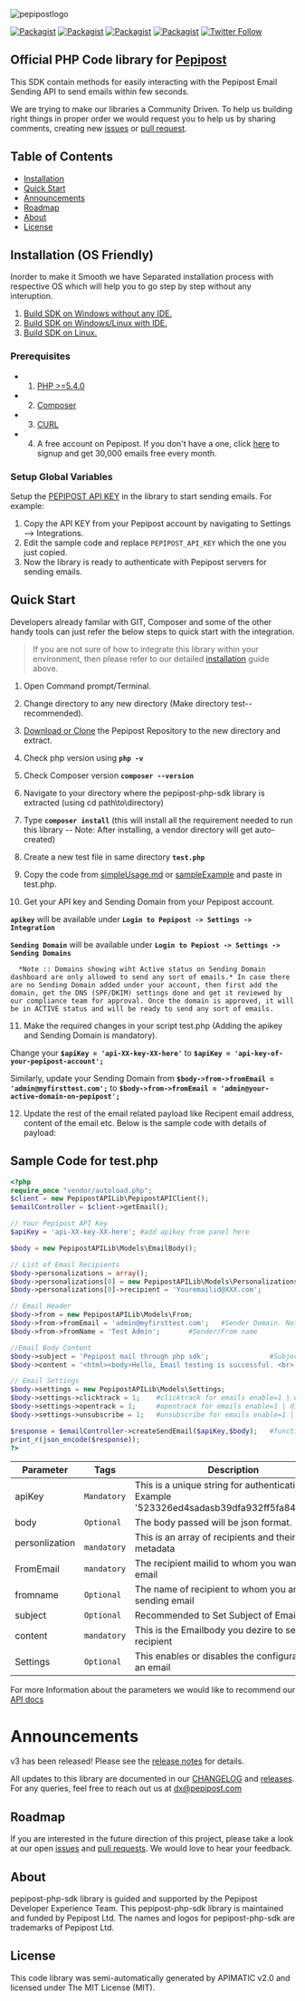 ![pepipostlogo](https://pepipost.com/assets/img/pepipost-footLogo.png)

[![Packagist](https://img.shields.io/packagist/php-v/pepipost/pepipost-sdk-php.svg?style=flat-square)](https://packagist.org/packages/pepipost/pepipost-sdk-php)
[![Packagist](https://img.shields.io/packagist/dt/pepipost/pepipost-sdk-php.svg?style=flat-square)](https://packagist.org/packages/pepipost/pepipost-sdk-php)
[![Packagist](https://img.shields.io/github/contributors/pepipost/pepipost-sdk-php.svg)](https://github.com/pepipost)
[![Packagist](https://img.shields.io/packagist/l/pepipost/pepipost-sdk-php.svg)](https://packagist.org/packages/pepipost/pepipost-sdk-php)
[![Twitter Follow](https://img.shields.io/twitter/follow/pepi_post.svg?style=social&label=Follow)](https://twitter.com/pepi_post)

## Official PHP Code library for [Pepipost](http://www.pepipost.com/?utm_campaign=GitHubSDK&utm_medium=GithubSDK&utm_source=GithubSDK)
This SDK contain methods for easily interacting with the Pepipost Email Sending API to send emails within few seconds.
 
We are trying to make our libraries a Community Driven. To help us building right things in proper order we would request you to help us by sharing comments, creating new [issues](https://github.com/pepipost/pepipost-sdk-php/issues) or [pull request](https://github.com/pepipost/pepipost-sdk-php/pulls).

## Table of Contents
* [Installation](#installation)
* [Quick Start](#quickstart)
* [Announcements](#announcements)
* [Roadmap](#roadmap)
* [About](#about)
* [License](#license)

<a name="installation"></a>
## Installation (OS Friendly)

Inorder to make it Smooth we have Separated installation process with respective OS which will help you to go step by step without any interuption.

1. [Build SDK on Windows without any IDE.](https://github.com/hellovikram/pepipost-sdk-php/blob/master/windows-Installation-1.md)
2. [Build SDK on Windows/Linux with IDE.](https://github.com/hellovikram/pepipost-sdk-php/blob/master/windows-Installation-2.md)
3. [Build SDK on Linux.](https://github.com/pepipost/pepipost-sdk-php/blob/master/linux-installation.md)

### Prerequisites
* 1. [PHP >=5.4.0](http://php.net/manual/en/install.php)
* 2. [Composer](https://getcomposer.org/download/)
* 3. [CURL](https://curl.haxx.se/)
* 4. A free account on Pepipost. If you don't have a one, click [here](https://app.pepipost.com/index.php/signup/registeruser?utm_campaign=GitHubSDK&utm_medium=GithubSDK&utm_source=GithubSDK) to signup and get 30,000 emails free every month.

### Setup Global Variables

Setup the [PEPIPOST API KEY](https://app.pepipost.com/app/settings/integration) in the library to start sending emails. For example:

1. Copy the API KEY from your Pepipost account by navigating to Settings --> Integrations.
2. Edit the sample code and replace `PEPIPOST_API_KEY` which the one you just copied.
3. Now the library is ready to authenticate with Pepipost servers for sending emails.

<a name="quickstart"></a>
## Quick Start

Developers already familar with GIT, Composer and some of the other handy tools can just refer the below steps to quick start with the integration. 

> If you are not sure of how to integrate this library within your environment, then please refer to our detailed [installation](#installation) guide above.

 1. Open Command prompt/Terminal.
 
 2. Change directory to any new directory (Make directory test-- recommended).
 
 3. [Download or Clone](https://github.com/pepipost/pepipost-sdk-php/archive/feature_x.zip) the Pepipost Repository to the new directory and extract.
 
 4. Check php version using **```php -v```**
 
 5. Check Composer version **```composer --version```**
 
 6. Navigate to your directory where the pepipost-php-sdk library is extracted (using cd path\to\directory)
 
 7. Type **```composer install```** (this will install all the requirement needed to run this library -- Note: After installing, a vendor directory will get auto-created)
 
 8. Create a new test file in same directory **```test.php```**
 
 9. Copy the code from [simpleUsage.md](https://github.com/pepipost/pepipost-sdk-php/blob/feature_x/pepipost-sdk-php/simpleUsage.md) or [sampleExample](https://github.com/pepipost/pepipost-sdk-php/blob/feature_x/pepipost-sdk-php/README.md#sample-usage) and paste in test.php.
  
 10. Get your API key and Sending Domain from your Pepipost account. 
  
  **```apikey```** will be available under **```Login to Pepipost -> Settings -> Integration```**
  
  **```Sending Domain```** will be available under **```Login to Pepiost -> Settings -> Sending Domains ```**

```
  *Note :: Domains showing wiht Active status on Sending Domain dashboard are only allowed to send any sort of emails.* In case there are no Sending Domain added under your account, then first add the domain, get the DNS (SPF/DKIM) settings done and get it reviewed by our compliance team for approval. Once the domain is approved, it will be in ACTIVE status and will be ready to send any sort of emails. 
```

 11. Make the required changes in your script test.php (Adding the apikey and Sending Domain is mandatory).
 
 Change your **```$apiKey = 'api-XX-key-XX-here'```** to **```$apiKey = 'api-key-of-your-pepipost-account';```**
 
 Similarly, update your Sending Domain from **```$body->from->fromEmail = 'admin@myfirsttest.com';```** to **```$body->from->fromEmail = 'admin@your-active-domain-on-pepipost';```**

12. Update the rest of the email related payload like Recipent email address, content of the email etc. Below is the sample code with details of payload:

## Sample Code for test.php

```php
<?php
require_once "vendor/autoload.php";
$client = new PepipostAPILib\PepipostAPIClient();
$emailController = $client->getEmail();

// Your Pepipost API Key
$apiKey = 'api-XX-key-XX-here'; #add apikey from panel here

$body = new PepipostAPILib\Models\EmailBody();

// List of Email Recipients
$body->personalizations = array();
$body->personalizations[0] = new PepipostAPILib\Models\Personalizations;
$body->personalizations[0]->recipient = 'Youremailid@XXX.com';               #To/Recipient email address

// Email Header
$body->from = new PepipostAPILib\Models\From;
$body->from->fromEmail = 'admin@myfirsttest.com';   #Sender Domain. Note: The sender domain should be verified and active under your Pepipost account.
$body->from->fromName = 'Test Admin';       #Sender/From name

//Email Body Content
$body->subject = 'Pepipost mail through php sdk';               #Subject of email
$body->content = '<html><body>Hello, Email testing is successful. <br> Hope you enjoyed this integration. <br></html>'; #HTML content which need to be send in the mail body

// Email Settings
$body->settings = new PepipostAPILib\Models\Settings;
$body->settings->clicktrack = 1;    #clicktrack for emails enable=1 | disable=0
$body->settings->opentrack = 1;     #opentrack for emails enable=1 | disable=0
$body->settings->unsubscribe = 1;   #unsubscribe for emails enable=1 | disable=0

$response = $emailController->createSendEmail($apiKey,$body);   #function sends email
print_r(json_encode($response));
?>
```

| Parameter | Tags | Description |
|-----------|------|-------------|
| apiKey |  ``` Mandatory ```  | This is a unique string for authentication. Example '523326ed4sadasb39dfa932ff5fa84ed9ed8' |
| body |  ``` Optional ```  | The body passed will be json format. |
| personlization | ``` mandatory``` | This is an array of recipients and their metadata | 
| FromEmail  | ```mandatory``` | The recipient mailid to whom you want to sent email |
| fromname | ```Optional ```| The name of recipient to whom you are sending email|
| subject | ```Optional``` | Recommended to Set Subject of Email |
| content | ```mandatory``` | This is the Emailbody you dezire to sent to recipient |
| Settings | ```Optional``` | This enables or disables the configuration for an email |

For more Information about the parameters we would like to recommend our [API docs](https://developers.pepipost.com/email-api/sendEmail)

<a name="announcements"></a>
# Announcements

v3 has been released! Please see the [release notes](https://github.com/pepipost/pepipost-sdk-php/releases/tag/v3.0.0) for details.

All updates to this library are documented in our [CHANGELOG](https://github.com/pepipost/pepipost-sdk-php/blob/master/CHANGELOG.md) and [releases](https://github.com/pepipost/pepipost-sdk-php/releases). For any queries, feel free to reach out us at dx@pepipost.com

<a name="roadmap"></a>
## Roadmap

If you are interested in the future direction of this project, please take a look at our open [issues](https://github.com/pepipost/pepipost-sdk-php/issues) and [pull requests](https://github.com/pepipost/pepipost-sdk-php/pulls). We would love to hear your feedback.

<a name="about"></a>
## About
pepipost-php-sdk library is guided and supported by the Pepipost Developer Experience Team.
This pepipost-php-sdk library is maintained and funded by Pepipost Ltd. The names and logos for pepipost-php-sdk are trademarks of Pepipost Ltd.

<a name="license"></a>
## License
This code library was semi-automatically generated by APIMATIC v2.0 and licensed under The MIT License (MIT). 
